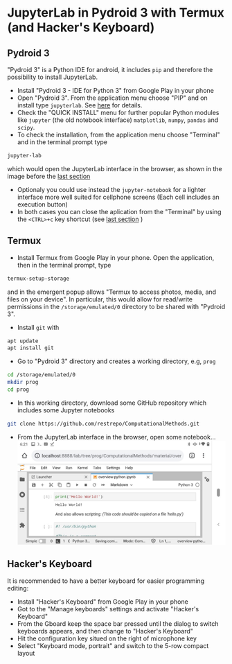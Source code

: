 # JupyterLab in Pydroid 3 with Termux (and Hacker's Keyboard)
## Pydroid 3
"Pydroid 3" is a Python IDE for android, it includes `pip` and therefore the possibility to install JupyterLab. 

* Install "Pydroid 3 - IDE for Python 3" from Google Play in your phone
* Open "Pydroid 3". From the application menu choose "PIP" and on install type `jupyterlab`. See [here](https://stackoverflow.com/a/51581309/2268280) for details. 
* Check the "QUICK INSTALL" menu for further popular Python modules like `jupyter` (the old notebook interface) `matplotlib`, `numpy`, `pandas` and `scipy`.
* To check the installation, from the application menu choose "Terminal" and in the terminal prompt type
```bash
jupyter-lab
```
which would open the JupyterLab interface in the browser, as shown in the image before the [last section](https://github.com/restrepo/pydroid_with_termux/blob/main/README.md#hackers-keyboard)
* Optionaly you could use instead the `jupyter-notebook` for a lighter interface more well suited for cellphone screens (Each cell includes an execution button)
* In both cases you can close the aplication from the "Terminal" by using the `<CTRL>+c` key shortcut (see [last section](https://github.com/restrepo/pydroid_with_termux/blob/main/README.md#hackers-keyboard) )

## Termux
* Install Termux from Google Play in your phone. Open the application, then in the terminal prompt, type
```bash
termux-setup-storage
```
and in the emergent popup allows "Termux to access photos, media, and files on your device".
In particular, this would allow for read/write permissions in the `/storage/emulated/0` directory to be shared with "Pydroid 3".

* Install `git` with
```bash
apt update
apt install git
```
* Go to "Pydroid 3" directory and creates a working directory, e.g, `prog`
```bash
cd /storage/emulated/0
mkdir prog
cd prog
```

* In this working directory, download some GitHub repository which includes some Jupyter notebooks 
```bash
git clone https://github.com/restrepo/ComputationalMethods.git
```
* From the JupyterLab interface in the browser, open some notebook...
![img](https://github.com/restrepo/pydroid_with_termux/raw/main/img/jupyter.jpeg)

## Hacker's Keyboard
It is recommended to have a better keyboard for easier programming editing:
* Install "Hacker's Keyboard" from Google Play in your phone
* Got to the "Manage keyboards" settings and activate "Hacker's Keyboard"
* From the Gboard keep the space bar pressed until the dialog to switch keyboards appears, and then change to "Hacker's Keyboard" 
* Hit the configuration key situed on the right of microphone key
* Select "Keyboard mode, portrait" and switch to the 5-row compact layout

